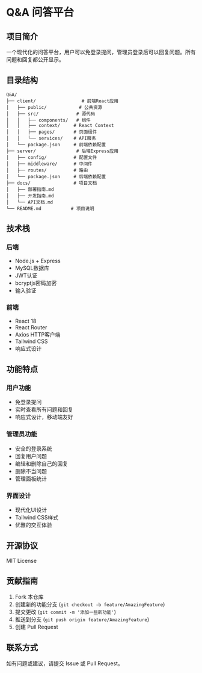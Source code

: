 # Q&A 问答平台

## 项目简介
一个现代化的问答平台，用户可以免登录提问，管理员登录后可以回复问题。所有问题和回复都公开显示。

## 目录结构
```
Q&A/
├── client/                 # 前端React应用
│   ├── public/            # 公共资源
│   ├── src/              # 源代码
│   │   ├── components/   # 组件
│   │   ├── context/     # React Context
│   │   ├── pages/       # 页面组件
│   │   └── services/    # API服务
│   └── package.json     # 前端依赖配置
├── server/               # 后端Express应用
│   ├── config/          # 配置文件
│   ├── middleware/      # 中间件
│   ├── routes/          # 路由
│   └── package.json     # 后端依赖配置
├── docs/                # 项目文档
│   ├── 部署指南.md
│   ├── 开发指南.md
│   └── API文档.md
└── README.md           # 项目说明
```

## 技术栈

### 后端
- Node.js + Express
- MySQL数据库
- JWT认证
- bcryptjs密码加密
- 输入验证

### 前端
- React 18
- React Router
- Axios HTTP客户端
- Tailwind CSS
- 响应式设计

## 功能特点

### 用户功能
- 免登录提问
- 实时查看所有问题和回复
- 响应式设计，移动端友好

### 管理员功能
- 安全的登录系统
- 回复用户问题
- 编辑和删除自己的回复
- 删除不当问题
- 管理面板统计

### 界面设计
- 现代化UI设计
- Tailwind CSS样式
- 优雅的交互体验

## 开源协议
MIT License

## 贡献指南
1. Fork 本仓库
2. 创建新的功能分支 (`git checkout -b feature/AmazingFeature`)
3. 提交更改 (`git commit -m '添加一些新功能'`)
4. 推送到分支 (`git push origin feature/AmazingFeature`)
5. 创建 Pull Request

## 联系方式
如有问题或建议，请提交 Issue 或 Pull Request。 